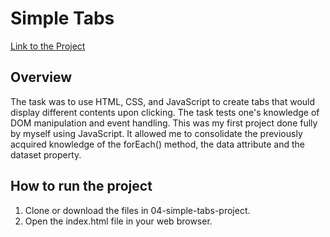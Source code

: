 # Simple Tabs
<a href="https://roadmap.sh/projects/simple-tabs">Link to the Project</a>

## Overview 
The task was to use HTML, CSS, and JavaScript to create tabs that would display different contents upon clicking. The task tests one's knowledge of DOM manipulation and event handling. This was my first project done fully by myself using JavaScript. It allowed me to consolidate the previously acquired knowledge of the forEach() method, the data attribute and the dataset property.

## How to run the project
1. Clone or download the files in 04-simple-tabs-project.
2. Open the index.html file in your web browser.

